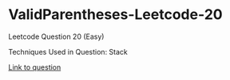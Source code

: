 # ValidParentheses-Leetcode-20

Leetcode Question 20 (Easy)

Techniques Used in Question:
Stack

[Link to question](https://leetcode.com/problems/valid-parentheses/)
